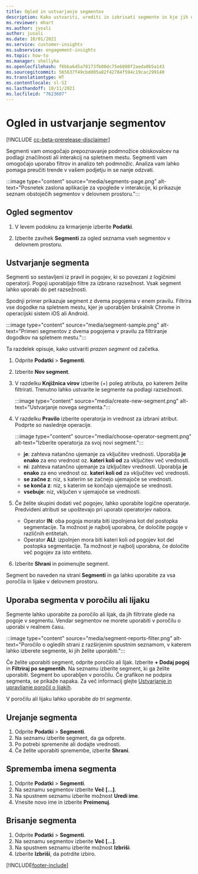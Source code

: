```yaml
---
title: Ogled in ustvarjanje segmentov
description: Kako ustvariti, urediti in izbrisati segmente in kje jih uporabiti.
ms.reviewer: mhart
ms.author: jusali
author: jusali
ms.date: 10/01/2021
ms.service: customer-insights
ms.subservice: engagement-insights
ms.topic: how-to
ms.manager: shellyha
ms.openlocfilehash: f6bba645a78173fb00dc75e6080f2aeda0b5a143
ms.sourcegitcommit: 565637f49cbdd05a82f42784f594c19cac299140
ms.translationtype: HT
ms.contentlocale: sl-SI
ms.lasthandoff: 10/11/2021
ms.locfileid: "7623607"
---
```

# <a name="view-and-create-segments"></a>Ogled in ustvarjanje segmentov

[!INCLUDE [cc-beta-prerelease-disclaimer](includes/cc-beta-prerelease-disclaimer.md)]

Segmenti vam omogočajo prepoznavanje podmnožice obiskovalcev na podlagi značilnosti ali interakcij na spletnem mestu. Segmenti vam omogočajo uporabo filtrov in analizo teh podmnožic. Analiza vam lahko pomaga preučiti trende v vašem podjetju in se nanje odzvati. 

:::image type="content" source="media/segments-page.png" alt-text="Posnetek zaslona aplikacije za vpoglede v interakcije, ki prikazuje seznam obstoječih segmentov v delovnem prostoru.":::

## <a name="view-segments"></a>Ogled segmentov

1. V levem podoknu za krmarjenje izberite **Podatki**. 

1. Izberite zavihek **Segmenti** za ogled seznama vseh segmentov v delovnem prostoru. 

## <a name="create-a-segment"></a>Ustvarjanje segmenta

Segmenti so sestavljeni iz pravil in pogojev, ki so povezani z logičnimi operatorji. Pogoji uporabljajo filtre za izbrano razsežnost. Vsak segment lahko uporabi do pet razsežnosti.

Spodnji primer prikazuje segment z dvema pogojema v enem pravilu. Filtrira vse dogodke na spletnem mestu, kjer je uporabljen brskalnik Chrome in operacijski sistem iOS ali Android.

:::image type="content" source="media/segment-sample.png" alt-text="Primeri segmentov z dvema pogojema v pravilu za filtriranje dogodkov na spletnem mestu.":::

Ta razdelek opisuje, kako ustvariti *prazen segment* od začetka.

1. Odprite **Podatki** > **Segmenti**.

1. Izberite **Nov segment**.

1. V razdelku **Knjižnica virov** izberite (+) poleg atributa, po katerem želite filtrirati. Trenutno lahko ustvarite le segmente na podlagi razsežnosti.

   :::image type="content" source="media/create-new-segment.png" alt-text="Ustvarjanje novega segmenta.":::

1. V razdelku **Pravilo** izberite operatorja in vrednost za izbrani atribut. Podprte so naslednje operacije.

   :::image type="content" source="media/choose-operator-segment.png" alt-text="Izberite operatorja za svoj novi segment.":::

   - **je**: zahteva natančno ujemanje za vključitev vrednosti. Uporablja **je enako** za eno vrednost oz. **kateri koli od** za vključitev več vrednosti.
   - **ni**: zahteva natančno ujemanje za izključitev vrednosti. Uporablja **je enako** za eno vrednost oz. **kateri koli od** za vključitev več vrednosti.
   - **se začne z**: niz, s katerim se začnejo ujemajoče se vrednosti.
   - **se konča z**: niz, s katerim se končajo ujemajoče se vrednosti.
   - **vsebuje**: niz, vključen v ujemajoče se vrednosti.

1. Če želite skupini dodati več pogojev, lahko uporabite logične operatorje. Predvideni atributi se upoštevajo pri uporabi operatorjev nabora.
   - Operator **IN**: oba pogoja morata biti izpolnjena kot del postopka segmentacije. Ta možnost je najbolj uporabna, če določite pogoje v različnih entitetah.
   - Operator **ALI**: izpolnjen mora biti kateri koli od pogojev kot del postopka segmentacije. Ta možnost je najbolj uporabna, če določite več pogojev za isto entiteto.

1. Izberite **Shrani** in poimenujte segment. 

Segment bo naveden na strani **Segmenti** in ga lahko uporabite za vsa poročila in lijake v delovnem prostoru.

## <a name="use-a-segment-in-a-report-or-funnel"></a>Uporaba segmenta v poročilu ali lijaku

Segmente lahko uporabite za poročilo ali lijak, da jih filtrirate glede na pogoje v segmentu. Vendar segmentov ne morete uporabiti v poročilu o uporabi v realnem času.

:::image type="content" source="media/segment-reports-filter.png" alt-text="Poročilo o ogledih strani z razširjenim spustnim seznamom, v katerem lahko izberete segmente, ki jih želite uporabiti.":::

Če želite uporabiti segment, odprite poročilo ali lijak. Izberite **+ Dodaj pogoj** in **Filtriraj po segmentih**. Na seznamu izberite segment, ki ga želite uporabiti. Segment bo uporabljen v poročilu. Če grafikon ne podpira segmenta, se prikaže napaka. Za več informacij glejte [Ustvarjanje in upravljanje poročil o lijakih](funnel-reports.md).
 
V poročilu ali lijaku lahko uporabite *do tri segmente*.

## <a name="edit-a-segment"></a>Urejanje segmenta

1. Odprite **Podatki** > **Segmenti**.
1. Na seznamu izberite segment, da ga odprete. 
1. Po potrebi spremenite ali dodajte vrednosti.
1. Če želite uporabiti spremembe, izberite **Shrani**.

## <a name="change-the-name-of-a-segment"></a>Sprememba imena segmenta

1. Odprite **Podatki** > **Segmenti**.
1. Na seznamu segmentov izberite **Več [...]**. 
1. Na spustnem seznamu izberite možnost **Uredi ime**.
1. Vnesite novo ime in izberite **Preimenuj**.

## <a name="delete-a-segment"></a>Brisanje segmenta

1. Odprite **Podatki** > **Segmenti**.
1. Na seznamu segmentov izberite **Več [...]**. 
1. Na spustnem seznamu izberite možnost **Izbriši**.
1. Izberite **Izbriši**, da potrdite izbiro.



[!INCLUDE[footer-include](../includes/footer-banner.md)]
